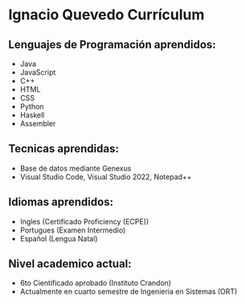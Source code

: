 # **Ignacio Quevedo Currículum** 


## Lenguajes de Programación aprendidos:
- Java
- JavaScript
- C++
- HTML
- CSS
- Python 
- Haskell
- Assembler

## Tecnicas aprendidas:
- Base de datos mediante Genexus
- Visual Studio Code, Visual Studio 2022, Notepad++

## Idiomas aprendidos:
- Ingles (Certificado Proficiency (ECPE))
- Portugues (Examen Intermedio)
- Español (Lengua Natal)

## Nivel academico actual:
- 6to Cientificado aprobado (Instituto Crandon)
- Actualmente en cuarto semestre de Ingenieria en Sistemas (ORT)



